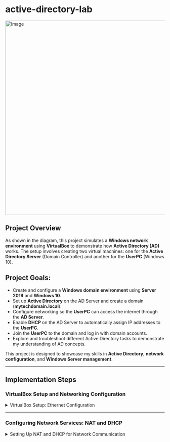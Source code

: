# active-directory-lab

<img width="614" alt="Image" src="https://github.com/user-attachments/assets/7d494d49-ce7f-4cd9-9deb-d7cae6022c08" />

## Project Overview

As shown in the diagram, this project simulates a **Windows network environment** using **VirtualBox** to demonstrate how **Active Directory (AD)** works. The setup involves creating two virtual machines: one for the **Active Directory Server** (Domain Controller) and another for the **UserPC** (Windows 10). 

## Project Goals:
- Create and configure a **Windows domain environment** using **Server 2019** and **Windows 10**.
- Set up **Active Directory** on the AD Server and create a domain (**mytechdomain.local**).
- Configure networking so the **UserPC** can access the internet through the **AD Server**.
- Enable **DHCP** on the AD Server to automatically assign IP addresses to the **UserPC**.
- Join the **UserPC** to the domain and log in with domain accounts.
- Explore and troubleshoot different Active Directory tasks to demonstrate my understanding of AD concepts.

This project is designed to showcase my skills in **Active Directory**, **network configuration**, and **Windows Server management**.


---

## Implementation Steps

### VirtualBox Setup and Networking Configuration
<details>
  <summary>VirtualBox Setup: Ethernet Configuration</summary>
  
  In this section, I demonstrate how I configured both Ethernet adapters for internal and external networking in VirtualBox. The external adapter connects to my college network for   internet access, while the internal adapter is used for communication between the Domain Controller and the UserPC.

  #### Screenshot 1: VirtualBox Setup for AD Server
  This screenshot shows how I configured the **AD Server** in VirtualBox. I have set the system specifications, including memory, boot order, and network adapters.

  <img width="520" alt="Image" src="https://github.com/user-attachments/assets/b82a2ac5-af04-4342-a89a-6d2c150d31fa" />

  #### Screenshot 2: Internal Ethernet Adapter Configuration
  In this screenshot, you can see the configuration for the **internal Ethernet adapter**. The internal network is used to allow communication between the **AD Server** and the **UserPC**. Since this is a private network, it’s safe to leave the details as shown without blurring.

  <img width="557" alt="Image" src="https://github.com/user-attachments/assets/2a7a9406-effe-48ad-9e7f-08e9496c8c14" />

  #### Screenshot 3: External Ethernet Adapter Configuration
  This screenshot shows the configuration for the **external Ethernet adapter**. The external adapter connects the **AD Server** to my home network, which allows internet access for the **UserPC**. Please note that some information has been blurred for security reasons.

  <img width="552" alt="Image" src="https://github.com/user-attachments/assets/ddd773cc-fd66-40cd-91d3-b7c4e96de6f8" />

  *Note: The IP address in the screenshot has been blurred to maintain privacy and security.*
</details>

---

### Configuring Network Services: NAT and DHCP
<details>
  <summary>Setting Up NAT and DHCP for Network Communication</summary>

  In this section, I demonstrate how I configured **NAT (Network Address Translation)** and **DHCP (Dynamic Host Configuration Protocol)** on the **AD Server** to allow the **UserPC** to access the internet and automatically receive an IP address.

  #### Screenshot 1: Setting Up NAT for Internet Access
  I configured NAT on the **AD Server** to allow the **UserPC** to access the internet. This setup ensures that the **UserPC** routes internet traffic through the **AD Server**.

  <img width="318" alt="Image" src="https://github.com/user-attachments/assets/0d0cf1b9-e2e3-4809-83c0-54cee7a345c8" />

  #### Screenshot 2: Creating a DHCP Scope
  I set up a **DHCP scope** to define a range of IP addresses that can be assigned dynamically to clients within the network.

  <img width="627" alt="Image" src="https://github.com/user-attachments/assets/a7ed0b87-6af7-438b-8b9e-34a9010382f2" />

  #### Screenshot 3: Defining IP Address Range for DHCP
  This configuration sets up the **IP address range** (192.168.1.100 - 192.168.1.200) that the DHCP server will use to assign addresses to connected devices.

  <img width="632" alt="Image" src="https://github.com/user-attachments/assets/372d778b-f869-415f-8ecb-de983de68c43" />

  #### Screenshot 4: Setting the Default Gateway
  I configured the **default gateway (192.168.1.1)** so that all network traffic from the **UserPC** is properly routed through the **AD Server**.

 <img width="626" alt="Image" src="https://github.com/user-attachments/assets/1003eb44-6bb4-4979-b367-d1529d9a554d" />

  These steps successfully configure **NAT and DHCP** to ensure that the **UserPC** can connect to the **Active Directory** network and access the internet via the **AD Server**.
</details>

